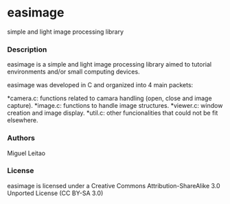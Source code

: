 # easimage
simple and light image processing library

### Description
easimage is a simple and light image processing library aimed to tutorial environments and/or
small computing devices.

easimage was developed in C and organized into 4 main packets:

*camera.c: functions related to camara handling (open, close and image capture).
*image.c:  functions to handle image structures.
*viewer.c: window creation and image display.
*util.c:   other funcionalities that could not be fit elsewhere.

### Authors
Miguel Leitao 

### License
easimage is licensed under a Creative Commons Attribution-ShareAlike 3.0 Unported License (CC BY-SA 3.0)
